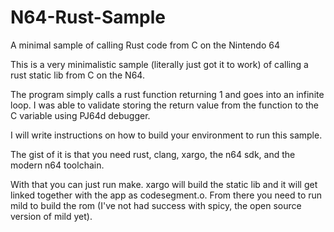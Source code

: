 # N64-Rust-Sample
A minimal sample of calling Rust code from C on the Nintendo 64

This is a very minimalistic sample (literally just got it to work) of calling a rust static lib from C on the N64.

The program simply calls a rust function returning 1 and goes into an infinite loop.  I was able to validate storing the return value from the function to the C variable using PJ64d debugger.

I will write instructions on how to build your environment to run this sample.

The gist of it is that you need rust, clang, xargo, the n64 sdk, and the modern n64 toolchain.

With that you can just run make.  xargo will build the static lib and it will get linked together with the app as codesegment.o.  From there you need to run mild to build the rom (I've not had success with spicy, the open source version of mild yet).
